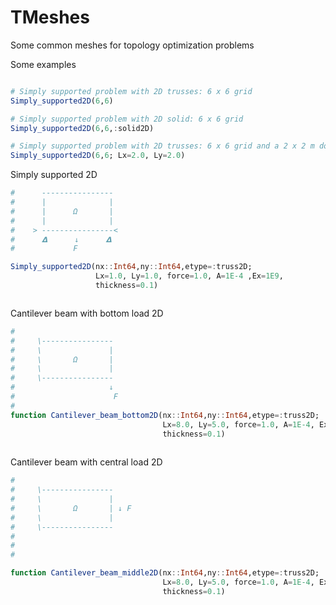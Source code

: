 # TMeshes
Some common meshes for topology optimization problems

Some examples

```julia

# Simply supported problem with 2D trusses: 6 x 6 grid
Simply_supported2D(6,6)

# Simply supported problem with 2D solid: 6 x 6 grid
Simply_supported2D(6,6,:solid2D)

# Simply supported problem with 2D trusses: 6 x 6 grid and a 2 x 2 m domain
Simply_supported2D(6,6; Lx=2.0, Ly=2.0)


```


Simply supported 2D

```julia
#      ----------------
#      |              |
#      |      Ω       |
#      |              |
#    > ----------------<
#      𝝙      ↓      𝝙
#             F

Simply_supported2D(nx::Int64,ny::Int64,etype=:truss2D;   
                   Lx=1.0, Ly=1.0, force=1.0, A=1E-4 ,Ex=1E9,
                   thickness=0.1)



```

Cantilever beam with bottom load 2D

```julia
#
#     \----------------
#     \               |
#     \       Ω       |
#     \               |
#     \----------------
#                     ↓
#                      F
#
function Cantilever_beam_bottom2D(nx::Int64,ny::Int64,etype=:truss2D;   
                                  Lx=8.0, Ly=5.0, force=1.0, A=1E-4, Ex=1E9,
                                  thickness=0.1)
                                  
```                                  

Cantilever beam with central load 2D

```julia
#
#     \----------------
#     \               |
#     \       Ω       | ↓ F
#     \               |
#     \----------------
#
#
#

function Cantilever_beam_middle2D(nx::Int64,ny::Int64,etype=:truss2D;   
                                  Lx=8.0, Ly=5.0, force=1.0, A=1E-4, Ex=1E9,
                                  thickness=0.1)
                                  
```                                  


